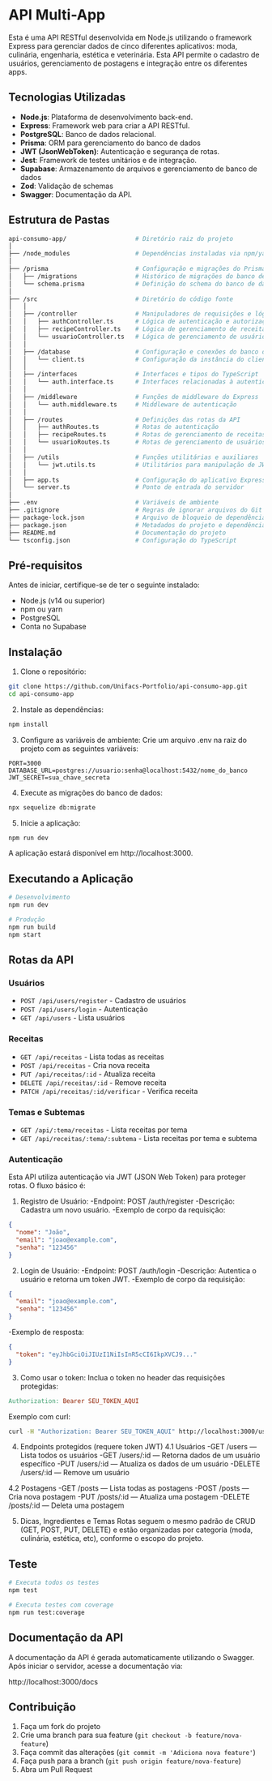 # API Multi-App

Esta é uma API RESTful desenvolvida em Node.js utilizando o framework Express para gerenciar dados de cinco diferentes aplicativos: moda, culinária, engenharia, estética e veterinária. Esta API permite o cadastro de usuários, gerenciamento de postagens e integração entre os diferentes apps.

## Tecnologias Utilizadas

- **Node.js**: Plataforma de desenvolvimento back-end.
- **Express**: Framework web para criar a API RESTful.
- **PostgreSQL**: Banco de dados relacional.
- **Prisma**: ORM para gerenciamento do banco de dados
- **JWT (JsonWebToken)**: Autenticação e segurança de rotas.
- **Jest**: Framework de testes unitários e de integração.
- **Supabase**: Armazenamento de arquivos e gerenciamento de banco de dados
- **Zod**: Validação de schemas
- **Swagger**: Documentação da API.

## Estrutura de Pastas

```bash
api-consumo-app/                   # Diretório raiz do projeto
│
├── /node_modules                  # Dependências instaladas via npm/yarn
│
├── /prisma                        # Configuração e migrações do Prisma ORM
│   ├── /migrations                # Histórico de migrações do banco de dados
│   └── schema.prisma              # Definição do schema do banco de dados
│
├── /src                           # Diretório do código fonte
│   │
│   ├── /controller                # Manipuladores de requisições e lógica de negócio
│   │   ├── authController.ts      # Lógica de autenticação e autorização
│   │   ├── recipeController.ts    # Lógica de gerenciamento de receitas
│   │   └── usuarioController.ts   # Lógica de gerenciamento de usuários
│   │
│   ├── /database                  # Configuração e conexões do banco de dados
│   │   └── client.ts              # Configuração da instância do cliente Prisma
│   │
│   ├── /interfaces                # Interfaces e tipos do TypeScript
│   │   └── auth.interface.ts      # Interfaces relacionadas à autenticação
│   │
│   ├── /middleware                # Funções de middleware do Express
│   │   └── auth.middleware.ts     # Middleware de autenticação
│   │
│   ├── /routes                    # Definições das rotas da API
│   │   ├── authRoutes.ts          # Rotas de autenticação
│   │   ├── recipeRoutes.ts        # Rotas de gerenciamento de receitas
│   │   └── usuarioRoutes.ts       # Rotas de gerenciamento de usuários
│   │
│   ├── /utils                     # Funções utilitárias e auxiliares
│   │   └── jwt.utils.ts           # Utilitários para manipulação de JWT
│   │
│   ├── app.ts                     # Configuração do aplicativo Express
│   └── server.ts                  # Ponto de entrada do servidor
│
├── .env                           # Variáveis de ambiente
├── .gitignore                     # Regras de ignorar arquivos do Git
├── package-lock.json              # Arquivo de bloqueio de dependências
├── package.json                   # Metadados do projeto e dependências
├── README.md                      # Documentação do projeto
└── tsconfig.json                  # Configuração do TypeScript
```

## Pré-requisitos

Antes de iniciar, certifique-se de ter o seguinte instalado:

- Node.js (v14 ou superior)
- npm ou yarn
- PostgreSQL
- Conta no Supabase

## Instalação

1. Clone o repositório:
```bash
git clone https://github.com/Unifacs-Portfolio/api-consumo-app.git
cd api-consumo-app
```

2. Instale as dependências:
```bash
npm install
```

3. Configure as variáveis de ambiente:
Crie um arquivo .env na raiz do projeto com as seguintes variáveis:
```env
PORT=3000
DATABASE_URL=postgres://usuario:senha@localhost:5432/nome_do_banco
JWT_SECRET=sua_chave_secreta
```

4. Execute as migrações do banco de dados:
```bash
npx sequelize db:migrate
```

5. Inicie a aplicação:
```bash
npm run dev
```
A aplicação estará disponível em http://localhost:3000.

## Executando a Aplicação

```bash
# Desenvolvimento
npm run dev

# Produção
npm run build
npm start
```

## Rotas da API

### Usuários
- `POST /api/users/register` - Cadastro de usuários
- `POST /api/users/login` - Autenticação
- `GET /api/users` - Lista usuários

### Receitas
- `GET /api/receitas` - Lista todas as receitas
- `POST /api/receitas` - Cria nova receita
- `PUT /api/receitas/:id` - Atualiza receita
- `DELETE /api/receitas/:id` - Remove receita
- `PATCH /api/receitas/:id/verificar` - Verifica receita

### Temas e Subtemas
- `GET /api/:tema/receitas` - Lista receitas por tema
- `GET /api/receitas/:tema/:subtema` - Lista receitas por tema e subtema

### Autenticação
Esta API utiliza autenticação via JWT (JSON Web Token) para proteger rotas. O fluxo básico é:

1. Registro de Usuário:
-Endpoint: POST /auth/register
-Descrição: Cadastra um novo usuário.
-Exemplo de corpo da requisição:
```json
{
  "nome": "João",
  "email": "joao@example.com",
  "senha": "123456"
}
```

2. Login de Usuário:
-Endpoint: POST /auth/login
-Descrição: Autentica o usuário e retorna um token JWT.
-Exemplo de corpo da requisição:
```json
{
  "email": "joao@example.com",
  "senha": "123456"
}
```
-Exemplo de resposta:
```json
{
  "token": "eyJhbGciOiJIUzI1NiIsInR5cCI6IkpXVCJ9..."
}
```

3. Como usar o token:
Inclua o token no header das requisições protegidas:
```makefile
Authorization: Bearer SEU_TOKEN_AQUI
```

Exemplo com curl:
```bash
curl -H "Authorization: Bearer SEU_TOKEN_AQUI" http://localhost:3000/users
```

4. Endpoints protegidos (requere token JWT)
4.1 Usuários
-GET /users — Lista todos os usuários
-GET /users/:id — Retorna dados de um usuário específico
-PUT /users/:id — Atualiza os dados de um usuário
-DELETE /users/:id — Remove um usuário

4.2 Postagens
-GET /posts — Lista todas as postagens
-POST /posts — Cria nova postagem
-PUT /posts/:id — Atualiza uma postagem
-DELETE /posts/:id — Deleta uma postagem

5. Dicas, Ingredientes e Temas
Rotas seguem o mesmo padrão de CRUD (GET, POST, PUT, DELETE) e estão organizadas por categoria (moda, culinária, estética, etc), conforme o escopo do projeto.

## Teste
```bash
# Executa todos os testes
npm test

# Executa testes com coverage
npm run test:coverage
```

## Documentação da API

A documentação da API é gerada automaticamente utilizando o Swagger. Após iniciar o servidor, acesse a documentação via:

http://localhost:3000/docs


## Contribuição

1. Faça um fork do projeto
2. Crie uma branch para sua feature (`git checkout -b feature/nova-feature`)
3. Faça commit das alterações (`git commit -m 'Adiciona nova feature'`)
4. Faça push para a branch (`git push origin feature/nova-feature`)
5. Abra um Pull Request